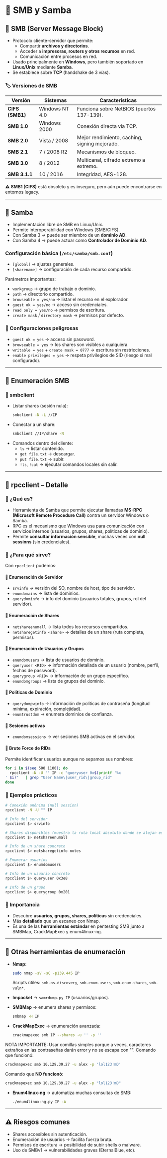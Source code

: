 # 📡 SMB y Samba

## 🔹 SMB (Server Message Block)
- Protocolo cliente-servidor que permite:
  - Compartir **archivos y directorios**.  
  - Acceder a **impresoras, routers y otros recursos** en red.  
  - Comunicación entre procesos en red.  
- Usado principalmente en **Windows**, pero también soportado en **Linux/Unix** mediante **Samba**.  
- Se establece sobre **TCP** (handshake de 3 vías).  

### 🏷️ Versiones de SMB
| Versión | Sistemas | Características |
|---------|----------|-----------------|
| **CIFS (SMB1)** | Windows NT 4.0 | Funciona sobre NetBIOS (puertos 137-139). |
| **SMB 1.0** | Windows 2000 | Conexión directa vía TCP. |
| **SMB 2.0** | Vista / 2008 | Mejor rendimiento, caching, signing mejorado. |
| **SMB 2.1** | 7 / 2008 R2 | Mecanismos de bloqueo. |
| **SMB 3.0** | 8 / 2012 | Multicanal, cifrado extremo a extremo. |
| **SMB 3.1.1** | 10 / 2016 | Integridad, AES-128. |

⚠️ **SMB1 (CIFS)** está obsoleto y es inseguro, pero aún puede encontrarse en entornos legacy.  

---

## 🔹 Samba
- Implementación libre de SMB en Linux/Unix.  
- Permite interoperabilidad con Windows (SMB/CIFS).  
- Con Samba 3 → puede ser miembro de un **dominio AD**.  
- Con Samba 4 → puede actuar como **Controlador de Dominio AD**.  

### Configuración básica (`/etc/samba/smb.conf`)
- `[global]` → ajustes generales.  
- `[sharename]` → configuración de cada recurso compartido.  

Parámetros importantes:
- `workgroup` → grupo de trabajo o dominio.  
- `path` → directorio compartido.  
- `browseable = yes/no` → listar el recurso en el explorador.  
- `guest ok = yes/no` → acceso sin credenciales.  
- `read only = yes/no` → permisos de escritura.  
- `create mask` / `directory mask` → permisos por defecto.  

### 🚩 Configuraciones peligrosas
- `guest ok = yes` → acceso sin password.  
- `browseable = yes` → los shares son visibles a cualquiera.  
- `writable = yes` + `create mask = 0777` → escritura sin restricciones.  
- `enable privileges = yes` → respeta privilegios de SID (riesgo si mal configurado).  

---

## 🔎 Enumeración SMB

### 📂 smbclient
- Listar shares (sesión nula):  
  ```bash
  smbclient -N -L //IP
  ```
- Conectar a un share:  
  ```bash
  smbclient //IP/share -N
  ```
- Comandos dentro del cliente:  
  - `ls` → listar contenido.  
  - `get file.txt` → descargar.  
  - `put file.txt` → subir.  
  - `!ls`, `!cat` → ejecutar comandos locales sin salir.  

---

## 🔎 rpcclient – Detalle

### 📌 ¿Qué es?
- Herramienta de Samba que permite ejecutar llamadas **MS-RPC (Microsoft Remote Procedure Call)** contra un servidor Windows o Samba.  
- RPC es el mecanismo que Windows usa para comunicación con servicios internos (usuarios, grupos, shares, políticas de dominio).  
- Permite **consultar información sensible**, muchas veces con **null sessions** (sin credenciales).  

### 📌 ¿Para qué sirve?
Con `rpcclient` podemos:  

#### 🔹 Enumeración de Servidor
- `srvinfo` → versión del SO, nombre de host, tipo de servidor.  
- `enumdomains` → lista de dominios.  
- `querydominfo` → info del dominio (usuarios totales, grupos, rol del servidor).  

#### 🔹 Enumeración de Shares
- `netshareenumall` → lista todos los recursos compartidos.  
- `netsharegetinfo <share>` → detalles de un share (ruta completa, permisos).  

#### 🔹 Enumeración de Usuarios y Grupos
- `enumdomusers` → lista de usuarios de dominio.  
- `queryuser <RID>` → información detallada de un usuario (nombre, perfil, fechas de password).  
- `querygroup <RID>` → información de un grupo específico.  
- `enumdomgroups` → lista de grupos del dominio.  

#### 🔹 Políticas de Dominio
- `querydompwinfo` → información de políticas de contraseña (longitud mínima, expiración, complejidad).  
- `enumtrustdom` → enumera dominios de confianza.  

#### 🔹 Sesiones activas
- `enumdomsessions` → ver sesiones SMB activas en el servidor.  

#### 🔹 Brute Force de RIDs
Permite identificar usuarios aunque no sepamos sus nombres:  
```bash
for i in $(seq 500 1100); do
  rpcclient -N -U "" IP -c "queryuser 0x$(printf '%x
' $i)"   | grep "User Name\|user_rid\|group_rid"
done
```

### 📌 Ejemplos prácticos
```bash
# Conexión anónima (null session)
rpcclient -N -U "" IP

# Info del servidor
rpcclient $> srvinfo

# Shares disponibles (muestra la ruta local absoluta donde se alojan esos recursos compartidos, si el servidor es un windows y porne C:\home\user, en realidad estára en /home/user)
rpcclient $> netshareenumall

# Info de un share concreto
rpcclient $> netsharegetinfo notes

# Enumerar usuarios
rpcclient $> enumdomusers

# Info de un usuario concreto
rpcclient $> queryuser 0x3e8

# Info de un grupo
rpcclient $> querygroup 0x201
```

### 📌 Importancia
- Descubre **usuarios, grupos, shares, políticas** sin credenciales.  
- Más **detallado** que un escaneo con Nmap.  
- Es una de las **herramientas estándar** en pentesting SMB junto a SMBMap, CrackMapExec y enum4linux-ng.  

---

## 🧰 Otras herramientas de enumeración
- **Nmap**:  
  ```bash
  sudo nmap -sV -sC -p139,445 IP
  ```
  Scripts útiles: `smb-os-discovery`, `smb-enum-users`, `smb-enum-shares`, `smb-vuln*`.

- **Impacket** → `samrdump.py IP` (usuarios/grupos).  

- **SMBMap** → enumera shares y permisos:  
  ```bash
  smbmap -H IP
  ```

- **CrackMapExec** → enumeración avanzada:  
  ```bash
  crackmapexec smb IP --shares -u '' -p ''
  ```
NOTA IMPORTANTE: 
Usar comillas simples porque a veces, caracteres extraños en las contraseñas darán error y no se escapa con "\".
Comando que funcionó:
```bash
crackmapexec smb 10.129.39.27 -u alex -p 'lol123!mD'
```
Comando que **NO funcionó**:
```bash
crackmapexec smb 10.129.39.27 -u alex -p "lol123!mD"
```

- **Enum4linux-ng** → automatiza muchas consultas de SMB:  
  ```bash
  ./enum4linux-ng.py IP -A
  ```

---

## ⚠️ Riesgos comunes
- Shares accesibles sin autenticación.  
- Enumeración de usuarios → facilita fuerza bruta.  
- Permisos de escritura → posibilidad de subir shells o malware.  
- Uso de SMBv1 → vulnerabilidades graves (EternalBlue, etc).  
